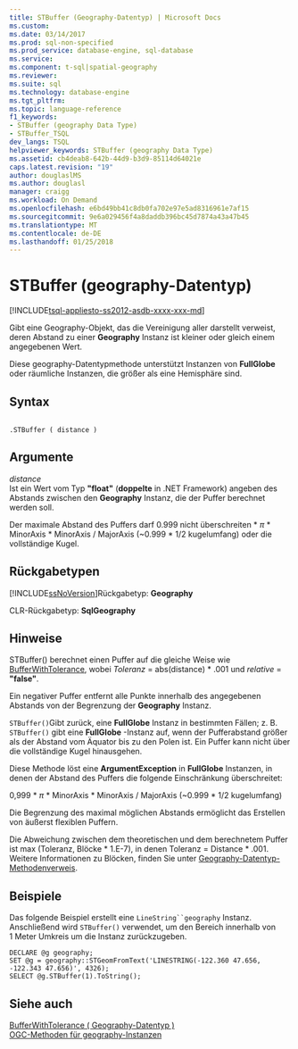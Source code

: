 ```yaml
---
title: STBuffer (Geography-Datentyp) | Microsoft Docs
ms.custom: 
ms.date: 03/14/2017
ms.prod: sql-non-specified
ms.prod_service: database-engine, sql-database
ms.service: 
ms.component: t-sql|spatial-geography
ms.reviewer: 
ms.suite: sql
ms.technology: database-engine
ms.tgt_pltfrm: 
ms.topic: language-reference
f1_keywords:
- STBuffer (geography Data Type)
- STBuffer_TSQL
dev_langs: TSQL
helpviewer_keywords: STBuffer (geography Data Type)
ms.assetid: cb4deab8-642b-44d9-b3d9-85114d64021e
caps.latest.revision: "19"
author: douglaslMS
ms.author: douglasl
manager: craigg
ms.workload: On Demand
ms.openlocfilehash: e6bd49bb41c8db0fa702e97e5ad8316961e7af15
ms.sourcegitcommit: 9e6a029456f4a8daddb396bc45d7874a43a47b45
ms.translationtype: MT
ms.contentlocale: de-DE
ms.lasthandoff: 01/25/2018
---
```

# <a name="stbuffer-geography-data-type"></a>STBuffer (geography-Datentyp)
[!INCLUDE[tsql-appliesto-ss2012-asdb-xxxx-xxx-md](../../includes/tsql-appliesto-ss2012-asdb-xxxx-xxx-md.md)]

  Gibt eine Geography-Objekt, das die Vereinigung aller darstellt verweist, deren Abstand zu einer **Geography** Instanz ist kleiner oder gleich einem angegebenen Wert.  
  
 Diese geography-Datentypmethode unterstützt Instanzen von **FullGlobe** oder räumliche Instanzen, die größer als eine Hemisphäre sind.  
  
## <a name="syntax"></a>Syntax  
  
```  
  
.STBuffer ( distance )  
```  
  
## <a name="arguments"></a>Argumente  
 *distance*  
 Ist ein Wert vom Typ **"float"** (**doppelte** in .NET Framework) angeben des Abstands zwischen den **Geography** Instanz, die der Puffer berechnet werden soll.  
  
 Der maximale Abstand des Puffers darf 0.999 nicht überschreiten \* *π* * MinorAxis \* MinorAxis / MajorAxis (~0.999 \* 1/2 kugelumfang) oder die vollständige Kugel.  
  
## <a name="return-types"></a>Rückgabetypen  
 [!INCLUDE[ssNoVersion](../../includes/ssnoversion-md.md)]Rückgabetyp: **Geography**  
  
 CLR-Rückgabetyp: **SqlGeography**  
  
## <a name="remarks"></a>Hinweise  
 STBuffer() berechnet einen Puffer auf die gleiche Weise wie [BufferWithTolerance](../../t-sql/spatial-geography/bufferwithtolerance-geography-data-type.md), wobei *Toleranz* = abs(distance) \* .001 und *relative*  =  **"false"**.  
  
 Ein negativer Puffer entfernt alle Punkte innerhalb des angegebenen Abstands von der Begrenzung der **Geography** Instanz.  
  
 `STBuffer()`Gibt zurück, eine **FullGlobe** Instanz in bestimmten Fällen; z. B. `STBuffer()` gibt eine **FullGlobe** -Instanz auf, wenn der Pufferabstand größer als der Abstand vom Äquator bis zu den Polen ist. Ein Puffer kann nicht über die vollständige Kugel hinausgehen.  
  
 Diese Methode löst eine **ArgumentException** in **FullGlobe** Instanzen, in denen der Abstand des Puffers die folgende Einschränkung überschreitet:  
  
 0,999 \* *π* * MinorAxis \* MinorAxis / MajorAxis (~0.999 \* 1/2 kugelumfang)  
  
 Die Begrenzung des maximal möglichen Abstands ermöglicht das Erstellen von äußerst flexiblen Puffern.  
  
 Die Abweichung zwischen dem theoretischen und dem berechnetem Puffer ist max (Toleranz, Blöcke * 1.E-7), in denen Toleranz = Distance \* .001. Weitere Informationen zu Blöcken, finden Sie unter [Geography-Datentyp-Methodenverweis](http://msdn.microsoft.com/library/028e6137-7128-4c74-90a7-f7bdd2d79f5e).  
  
## <a name="examples"></a>Beispiele  
 Das folgende Beispiel erstellt eine `LineString``geography` Instanz. Anschließend wird `STBuffer()` verwendet, um den Bereich innerhalb von 1 Meter Umkreis um die Instanz zurückzugeben.  
  
```  
DECLARE @g geography;  
SET @g = geography::STGeomFromText('LINESTRING(-122.360 47.656, -122.343 47.656)', 4326);  
SELECT @g.STBuffer(1).ToString();  
```  
  
## <a name="see-also"></a>Siehe auch  
 [BufferWithTolerance &#40; Geography-Datentyp &#41;](../../t-sql/spatial-geography/bufferwithtolerance-geography-data-type.md)   
 [OGC-Methoden für geography-Instanzen](../../t-sql/spatial-geography/ogc-methods-on-geography-instances.md)  
  
  
